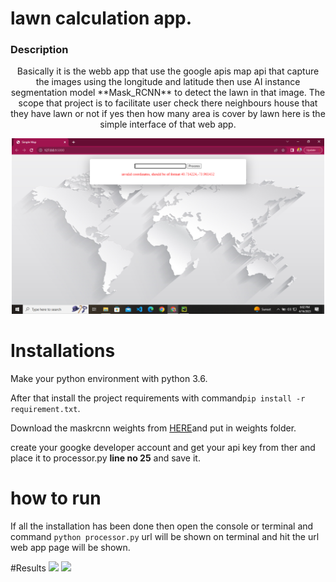 # lawn calculation app.

### Description
<p align="center">
Basically it is the webb app that use the google apis map api that capture the images using the longitude and latitude then use AI instance segmentation model
**Mask_RCNN** to detect the lawn in that image. The scope that project is to facilitate user check there neighbours house that they have lawn or not if yes then how many area is cover by lawn here is the simple interface of that web app.
</p>

<p align="center">
<img width="500px" height="auto" src="assests/interface.png" />
</p>


# Installations

Make your python environment with python 3.6.

After that install the project requirements with command`pip install -r requirement.txt`. 

Download the maskrcnn weights  from [HERE](https://drive.google.com/drive/folders/19c5hOR14lrfxqUWw8QtmSKjP2CILb8xz?usp=sharing)and put in weights folder.

create your googke developer account and  get your api key from ther and place it to processor.py **line no 25** and save it.


# how to run
If all the installation has been done then open the console or terminal and command `python processor.py` url will be shown on terminal and hit the url web app page will be shown.



#Results
<img width="500px" height="auto" src="assests/test1.jpg"/>
<img width="500px" height="auto" src="assests/test2.jpg" width="300"/>












